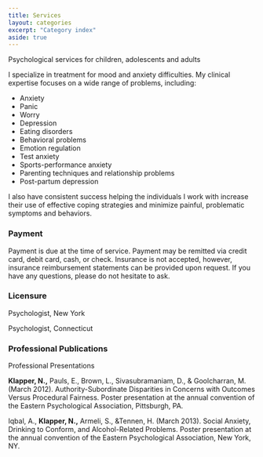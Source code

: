 ```yaml
---
title: Services
layout: categories
excerpt: "Category index"
aside: true
---
```

Psychological services for children, adolescents and adults

I specialize in treatment for mood and anxiety difficulties. My clinical expertise focuses on a wide range of problems, including:
 
  * Anxiety 
  * Panic
  * Worry 
  * Depression 
  * Eating disorders 
  * Behavioral problems 
  * Emotion regulation
  * Test anxiety
  * Sports-performance anxiety
  * Parenting techniques and relationship problems
  * Post-partum depression

I also have consistent success helping the individuals I work with increase their use of effective coping strategies and minimize painful, problematic symptoms and behaviors.

### Payment
Payment is due at the time of service. Payment may be remitted via credit card, debit card, cash, or check. Insurance is not accepted, however, insurance reimbursement statements can be provided upon request. If you have any questions, please do not hesitate to ask.

### Licensure 
Psychologist, New York 

Psychologist, Connecticut

### Professional Publications
Professional Presentations

**Klapper, N.,** Pauls, E., Brown, L., Sivasubramaniam, D., & Goolcharran, M. (March 2012). Authority-Subordinate Disparities in Concerns with Outcomes Versus Procedural Fairness. Poster presentation at the annual convention of the Eastern Psychological Association, Pittsburgh, PA.

Iqbal, A., **Klapper, N.,** Armeli, S., &Tennen, H. (March 2013). Social Anxiety, Drinking to Conform, and Alcohol-Related Problems. Poster presentation at the annual convention of the Eastern Psychological Association, New York, NY.

